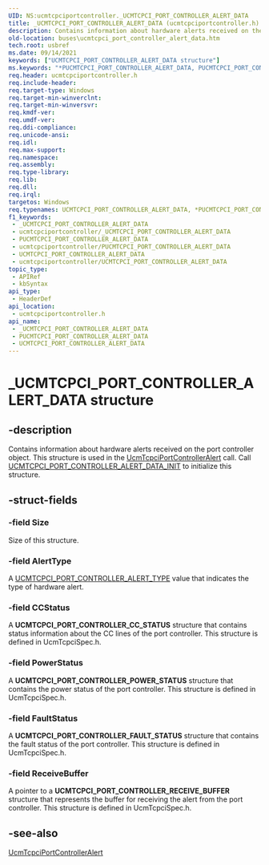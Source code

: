 ```yaml
---
UID: NS:ucmtcpciportcontroller._UCMTCPCI_PORT_CONTROLLER_ALERT_DATA
title: _UCMTCPCI_PORT_CONTROLLER_ALERT_DATA (ucmtcpciportcontroller.h)
description: Contains information about hardware alerts received on the port controller object. This structure is used in the UcmTcpciPortControllerAlert call. Call UCMTCPCI_PORT_CONTROLLER_ALERT_DATA_INIT to initialize this structure.
old-location: buses\ucmtcpci_port_controller_alert_data.htm
tech.root: usbref
ms.date: 09/14/2021
keywords: ["UCMTCPCI_PORT_CONTROLLER_ALERT_DATA structure"]
ms.keywords: "*PUCMTCPCI_PORT_CONTROLLER_ALERT_DATA, PUCMTCPCI_PORT_CONTROLLER_ALERT_DATA, PUCMTCPCI_PORT_CONTROLLER_ALERT_DATA structure pointer [Buses], UCMTCPCI_PORT_CONTROLLER_ALERT_DATA, UCMTCPCI_PORT_CONTROLLER_ALERT_DATA structure [Buses], _UCMTCPCI_PORT_CONTROLLER_ALERT_DATA, buses.ucmtcpci_port_controller_alert_data, ucmtcpciportcontroller/PUCMTCPCI_PORT_CONTROLLER_ALERT_DATA, ucmtcpciportcontroller/UCMTCPCI_PORT_CONTROLLER_ALERT_DATA"
req.header: ucmtcpciportcontroller.h
req.include-header: 
req.target-type: Windows
req.target-min-winverclnt: 
req.target-min-winversvr: 
req.kmdf-ver: 
req.umdf-ver: 
req.ddi-compliance: 
req.unicode-ansi: 
req.idl: 
req.max-support: 
req.namespace: 
req.assembly: 
req.type-library: 
req.lib: 
req.dll: 
req.irql: 
targetos: Windows
req.typenames: UCMTCPCI_PORT_CONTROLLER_ALERT_DATA, *PUCMTCPCI_PORT_CONTROLLER_ALERT_DATA
f1_keywords:
 - _UCMTCPCI_PORT_CONTROLLER_ALERT_DATA
 - ucmtcpciportcontroller/_UCMTCPCI_PORT_CONTROLLER_ALERT_DATA
 - PUCMTCPCI_PORT_CONTROLLER_ALERT_DATA
 - ucmtcpciportcontroller/PUCMTCPCI_PORT_CONTROLLER_ALERT_DATA
 - UCMTCPCI_PORT_CONTROLLER_ALERT_DATA
 - ucmtcpciportcontroller/UCMTCPCI_PORT_CONTROLLER_ALERT_DATA
topic_type:
 - APIRef
 - kbSyntax
api_type:
 - HeaderDef
api_location:
 - ucmtcpciportcontroller.h
api_name:
 - _UCMTCPCI_PORT_CONTROLLER_ALERT_DATA
 - PUCMTCPCI_PORT_CONTROLLER_ALERT_DATA
 - UCMTCPCI_PORT_CONTROLLER_ALERT_DATA
---
```


# _UCMTCPCI_PORT_CONTROLLER_ALERT_DATA structure

## -description

Contains information about hardware alerts received on the port controller object. This structure is used in the [UcmTcpciPortControllerAlert](./nf-ucmtcpciportcontroller-ucmtcpciportcontrolleralert.md) call. Call [UCMTCPCI_PORT_CONTROLLER_ALERT_DATA_INIT](./nf-ucmtcpciportcontroller-ucmtcpci_port_controller_alert_data_init.md) to initialize this structure.

## -struct-fields

### -field Size

Size of this structure.

### -field AlertType

A [UCMTCPCI_PORT_CONTROLLER_ALERT_TYPE](./ne-ucmtcpciportcontroller-_ucmtcpci_port_controller_alert_type.md) value that indicates the type of hardware alert.

### -field CCStatus

A **UCMTCPCI_PORT_CONTROLLER_CC_STATUS** structure that contains status information about the CC lines of the port controller. This structure is defined in UcmTcpciSpec.h.

### -field PowerStatus

A **UCMTCPCI_PORT_CONTROLLER_POWER_STATUS** structure that contains the power status of the port controller. This structure is defined in UcmTcpciSpec.h.

### -field FaultStatus

A **UCMTCPCI_PORT_CONTROLLER_FAULT_STATUS** structure that contains the fault status of the port controller. This structure is defined in UcmTcpciSpec.h.

### -field ReceiveBuffer

A pointer to a **UCMTCPCI_PORT_CONTROLLER_RECEIVE_BUFFER** structure that represents the buffer for receiving the alert from the port controller. This structure is defined in UcmTcpciSpec.h.

## -see-also

[UcmTcpciPortControllerAlert](./nf-ucmtcpciportcontroller-ucmtcpciportcontrolleralert.md)